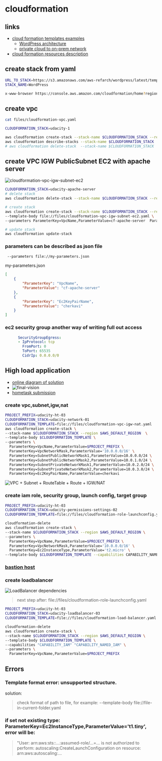 # cloudformation
## links
* [cloud formation templates examples](https://github.com/orgs/aws-samples/repositories?q=cloudformation)
  * [WordPress architecture](https://github.com/aws-samples/aws-refarch-wordpress)
  * [private cloud to on-prem network](https://github.com/udacity/nd9991-c2-Infrastructure-as-Code-v1-Exercises_Solution/tree/master/lesson-2-Infrastructure%20as%20Code)
* [cloud formation resources description](https://docs.aws.amazon.com/AWSCloudFormation/latest/UserGuide/aws-template-resource-type-ref.html)

## create stack from yaml
```sh
URL_TO_STACK=https://s3.amazonaws.com/aws-refarch/wordpress/latest/templates/aws-refarch-wordpress-master-newvpc.yaml
STACK_NAME=WordPress

x-www-browser https://console.aws.amazon.com/cloudformation/home?region=us-east-1#/stacks/new?stackName=$STACK_NAME&templateURL=$URL_TO_STACK
```  

## create vpc
```sh
cat files/cloudformation-vpc.yaml
```
```sh
CLOUDFORMATION_STACK=udacity-1

aws cloudformation create-stack --stack-name $CLOUDFORMATION_STACK --region us-east-1 --template-body file://files/cloudformation-vpc.yaml
aws cloudformation describe-stacks --stack-name $CLOUDFORMATION_STACK
# aws cloudformation delete-stack  --stack-name $CLOUDFORMATION_STACK
```

## create VPC IGW PublicSubnet EC2 with apache server
![cloudformation-vpc-igw-subnet-ec2](https://user-images.githubusercontent.com/8113355/230791715-158046f5-8d08-465e-9389-18d3d1c46a0b.png)  
```sh
CLOUDFORMATION_STACK=udacity-apache-server
# delete stack 
aws cloudformation delete-stack --stack-name $CLOUDFORMATION_STACK --region us-east-1

# create stack
aws cloudformation create-stack --stack-name $CLOUDFORMATION_STACK --region us-east-1 --debug \
--template-body file://files/cloudformation-vpc-igw-subnet-ec2.yaml \
--parameters ParameterKey=VpcName,ParameterValue=cf-apache-server  ParameterKey=Ec2KeyPairName,ParameterValue=cherkavi

# update stack 
aws cloudformation update-stack 
```

### parameters can be described as json file
```sh
 --parameters file://my-parameters.json
```
my-parameters.json
```json
[
	{
		"ParameterKey": "VpcName",
		"ParameterValue": "cf-apache-server"
	}, 
	{
		"ParameterKey": "Ec2KeyPairName",
		"ParameterValue": "cherkavi"
	}
]
```

### ec2 security group another way of writing full out access
```yaml
      SecurityGroupEgress:
      - IpProtocol: tcp
        FromPort: 0
        ToPort: 65535
        CidrIp: 0.0.0.0/0
```

## High load application
* [online diagram of solution](https://online.visual-paradigm.com/w/xqyroxcb/diagrams/#diagram:workspace=xqyroxcb&proj=2&id=33)  
* ![final-vision](https://user-images.githubusercontent.com/8113355/235377012-3f575fb0-d732-43f5-858d-c69b2bf259f4.png)  
* [hometask submission](https://review.udacity.com/#!/reviews/4009545)

### create vpc,subnet,igw,nat
```sh
PROJECT_PREFIX=udacity-ht-03
CLOUDFORMATION_STACK=udacity-network-01
CLOUDFORMATION_TEMPLATE=file://files/cloudformation-vpc-igw-nat.yaml
aws cloudformation create-stack \
--stack-name $CLOUDFORMATION_STACK --region $AWS_DEFAULT_REGION  \
--template-body $CLOUDFORMATION_TEMPLATE \
--parameters \
  ParameterKey=VpcName,ParameterValue=$PROJECT_PREFIX \
  ParameterKey=VpcNetworkMask,ParameterValue='10.0.0.0/16' \
  ParameterKey=SubnetPublicNetworkMask1,ParameterValue=10.0.0.0/24 \
  ParameterKey=SubnetPublicNetworkMask2,ParameterValue=10.0.1.0/24 \
  ParameterKey=SubnetPrivateNetworkMask1,ParameterValue=10.0.2.0/24 \
  ParameterKey=SubnetPrivateNetworkMask2,ParameterValue=10.0.3.0/24 \
  ParameterKey=Ec2KeyPairName,ParameterValue=cherkavi
```

![VPC + Subnet + RouteTable + Route + IGW/NAT](https://github.com/cherkavi/udacity-cloud-devops/assets/8113355/7d1d99ea-c426-4988-9e6a-66d84dd59d75)

### create iam role, security group, launch config, target group
```sh
PROJECT_PREFIX=udacity-ht-03
CLOUDFORMATION_STACK=udacity-permissions-settings-02
CLOUDFORMATION_TEMPLATE=file://files/cloudformation-role-launchconfig.yaml

cloudformation-delete
aws cloudformation create-stack \
--stack-name $CLOUDFORMATION_STACK --region $AWS_DEFAULT_REGION \
--parameters \
  ParameterKey=VpcName,ParameterValue=$PROJECT_PREFIX \
  ParameterKey=VpcNetworkMask,ParameterValue='10.0.0.0/16' \
  ParameterKey=Ec2InstanceType,ParameterValue='t2.micro' \
--template-body $CLOUDFORMATION_TEMPLATE --capabilities CAPABILITY_NAMED_IAM
```

### [bastion host](https://cloudacademy.com/blog/aws-bastion-host-nat-instances-vpc-peering-security/)

### create loadbalancer
![LoadBalancer dependencies](https://user-images.githubusercontent.com/8113355/235375706-57803dc5-07f9-482c-b858-9cade7e6c1d0.png)
> next step after: file://files/cloudformation-role-launchconfig.yaml
```sh
PROJECT_PREFIX=udacity-ht-03
CLOUDFORMATION_STACK=udacity-loadbalancer-03
CLOUDFORMATION_TEMPLATE=file://files/cloudformation-load-balancer.yaml

cloudformation-delete
aws cloudformation create-stack \
--stack-name $CLOUDFORMATION_STACK --region $AWS_DEFAULT_REGION \
--template-body $CLOUDFORMATION_TEMPLATE \
--capabilities "CAPABILITY_IAM" "CAPABILITY_NAMED_IAM" \
--parameters \
  ParameterKey=VpcName,ParameterValue=$PROJECT_PREFIX  
```

## Errors
### Template format error: unsupported structure.
solution:
> check format of path to file, for example:
> --template-body file://file-in-current-folder.yaml


### if set not existing type: ParameterKey=Ec2InstanceType,ParameterValue='t1.tiny', error will be:
>  "User: arn:aws:sts::...:assumed-role/...=... is not authorized to perform: autoscaling:CreateLaunchConfiguration on resource: arn:aws:autoscaling:...
